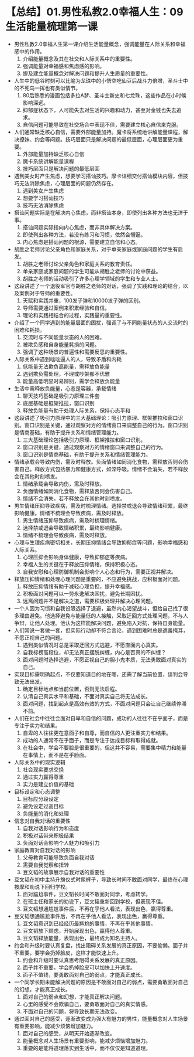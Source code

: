 # 【总结】01.男性私教2.0幸福人生：09生活能量梳理第一课

-   男性私教2.0幸福人生第一课介绍生活能量概念，强调能量在人际关系和幸福感中的作用。
    1.  介绍能量概念及其在社交和人际关系中的重要性。
    2.  强调能量对幸福感和焦虑感的影响。
    3.  提及建立能量概念对解决问题和提升人生质量的重要性。
-   人生中的低谷时刻可以比喻为龙珠中的小悟空吃仙豆后战斗力倍增，圣斗士中的不死鸟一挥也有类似情节。
    1.  80后熟悉的漫画包括多拉A梦、圣斗士新史和七龙珠，这些作品在小时候影响深远。
    2.  抑郁症状态下，人可能失去对生活的兴趣和动力，甚至对金钱也失去追求。
    3.  自信问题可能导致在社交场合中表现不佳，需要建立核心自信来克服。
-   人们通常缺乏核心自信，需要外部能量加持。魔卡将系统地讲解能量课程，解决撩妹、约会等问题。技巧层面只是解决问题的最低层面，心理层面更为重要。
    1.  外部能量加持缺乏核心自信
    2.  魔卡系统讲解能量课程
    3.  技巧层面只是解决问题的最低层面
-   遇到美女时产生焦虑，想要学习搭讪技巧。摩卡详细交付搭讪模块内容，但技巧无法消除焦虑，心理层面的问题仍然存在。
    1.  遇到美女产生焦虑
    2.  想要学习搭讪技巧
    3.  技巧无法消除焦虑
-   搭讪问题实际是在解决内心焦虑，而非搭讪本身，即使列出各种方法也无济于事。
    1.  搭讪问题实际指向内心焦虑，而非具体解决方案。
    2.  即使列出各种方法，若没有练习和习惯，依然会懵逼。
    3.  内心焦虑是搭讪问题的根源，需要建立自信和心态。
-   胡胜之老师讨论父亲角色和家庭关系，对于单亲家庭或家庭问题的学生有启发。
    1.  胡胜之老师讨论父亲角色和家庭关系的教育责任。
    2.  单亲家庭或家庭问题的学生可能从胡胜之老师的讨论中获益。
    3.  胡胜之老师的活动吸引了许多心理学领域的学生和专业人士。
-   这段讲述了一个退役军官与胡胜之老师的对话，强调了实践和理论的结合，以及案例对于导师的重要性。
    1.  天赋和实践并重，100发子弹和10000发子弹的区别。
    2.  导师需要通过案例来积累经验和自信。
    3.  理论和实践相结合的过程，实践量的重要性。
-   介绍了一个同学遇到的能量层面的困扰，强调了与不同能量状态的人交流时的困难和耗损。
    1.  交流时与不同能量状态的人的困难。
    2.  被欺负感和自身能量耗损的问题。
    3.  强调了这种场景的普遍性和需要反思的重要性。
-   人际关系中遇到咄咄逼人的人，导致矛盾和内耗
    1.  低能量无法欺负高能量，需释放负能量
    2.  遇到欺负需处理，不理或吵架都不优雅
    3.  能量高低明显时易辨别，需学会释放负能量
-   生活中需释放负能量，心态是容器，承载情绪
    1.  聊天技巧基础是吸引力原理三件套
    2.  底层基础是框架推拉，窗口识别
    3.  释放负能量有助于处理人际关系，保持心态平和
-   这段讲述了吸引力原理中的三大基础理论：吸引力原理、框架推拉和窗口识别。窗口识别是关键，通过观察对方的情绪窗口来调整自己的行为。窗口识别是情商基础，有助于提升关系和情绪管理能力。
    1.  三大基础理论包括吸引力原理、框架推拉和窗口识别。
    2.  窗口识别是关键，通过观察对方的情绪窗口来调整自己的行为。
    3.  窗口识别是情商基础，有助于提升关系和情绪管理能力。
-   情绪承载会导致内伤，需及时释放。负面情绪如同消化食物，需释放否则会伤害自己。释放方式包括暴力和健康方式，如深呼吸。情绪不会消失，若不释放会在其他时刻喷发。
    1.  情绪承载会导致内伤，需及时释放。
    2.  负面情绪如同消化食物，需释放否则会伤害自己。
    3.  情绪不会消失，若不释放会在其他时刻喷发。
-   男生情绪压抑导致疾病，需及时梳理情绪。选择禁或退会导致情绪积累，最终影响健康。情绪不梳理会导致疾病，需及时释放。
    1.  男生情绪压抑导致疾病，需及时梳理情绪。
    2.  选择禁或退会导致情绪积累，最终影响健康。
    3.  情绪不梳理会导致疾病，需及时释放。
-   心理与生理疾病密切相关，长期压抑情绪会导致抑郁症等问题，影响幸福感和人际关系。
    1.  心理压抑会影响身体健康，导致抑郁症等疾病。
    2.  幸福人生的关键在于释放压抑情绪，保持积极心态。
    3.  自我安慰和心理防御机制会影响个人心态和行为，需要正视并解决。
-   释放压抑情绪和处理心理问题是重要的，不应避免挑战，应积极面对问题。
    1.  释放压抑情绪有助于减轻心理负担，提升幸福感。
    2.  积极面对问题可以一劳永逸解决困扰，避免长期困扰。
    3.  远离问题并不是解决之道，需要积极处理并解决心理问题。
-   一个人因为习惯和自我设限选择了退避，虽然内心渴望战斗，但给自己找了很多理由避免。他选择避免与能量低的人接触，采取迂回方式处理问题，不与人争辩，让他人处理。他认为这样能解决问题，避免陷入对抗，保持自身能量。
-   人们常说一套做一套，但实际行动却不符合言论，遇到困难时总是遮羞掩耳，不愿正视自己的问题。
    1.  遇到类似情况时总是采取迂回方式逃避，不愿直面内心真实。
    2.  自我标榜高段位，却无法真正摆脱纠缠，内心是否真的不纠缠？
    3.  面对问题时选择逃避，不愿正视自己的胆小鬼本质，无法勇敢面对真实的自己。
-   实现目标需明确起点，不仅要知道目的地在哪，还需了解当前位置，误判会导致无法出发。
    1.  确定目标地点和当前位置，否则无法启程。
    2.  认清自己真实水平和基础，不面对真实自己将无法成长。
    3.  面对问题，找到起点是高效有效的方式，不面对问题只会让自己继续停滞不前。
-   人们在社会中往往会面对自卑和自信的问题，成功的人往往不在乎面子，而是专注于实力和结果。
    1.  自卑的人往往更在意面子和自尊，而自信的人更注重实力和结果。
    2.  成功的人通常不在乎面子，而是专注于达成目标和取得成就。
    3.  在社会中，学会不要脸是很重要的，但这并不容易，需要集中精力和能量在事情上，而不是在乎脸面。
-   人际关系中的现实逻辑
    1.  社会现实要求交换
    2.  通过实力赢得尊重
    3.  实力是建立价值的基础
-   目标设定和心态调整
    1.  目标应分段设定
    2.  避免设定过高目标
    3.  负能量的消化和处理
-   信念对自我对话的重要性
    1.  自我对话影响行为和态度
    2.  积极对话带来积极结果
    3.  负面对话会影响个人魅力和吸引力
-   家庭教育对自我对话的影响
    1.  父母教育可能导致负面自我对话
    2.  需要自我觉察和扭转
    3.  豆文韬的故事展示自我对话的重要性
-   豆文韬在初中主持升旗仪式时尿裤子，导致长时间不敢面对同学，最终在心理按摩和劝说下回归学校。
    1.  面对尴尬事件，豆文韬长时间不敢面对同学，考虑转学。
    2.  在班主任和家长的劝说下，豆文韬重新回到学校，但表现不佳。
    3.  豆文韬想通尴尬事件后，不再在乎他人看法，表现出色，赢得尊重。
-   豆文韬想通尴尬事件后，不再在乎他人看法，表现出色，赢得尊重。
    1.  豆文韬意识到已经经历最尴尬的事情，不再在乎其他事情。
    2.  豆文韬放下顾虑，开始展现出色，赢得他人尊重。
    3.  豆文韬释放能量，表现出色，最终成为知名主持人。
-   约会和升级时要认真复盘，找出阻碍关系发展的真正原因，不要偷懒。面子并不重要，要学会扔掉脸皮，这样才能快速上升。
    1.  约会和升级时要认真思考阻碍关系发展的真正原因。
    2.  面子并不重要，学会扔掉脸皮可以加快上升速度。
    3.  面子不值钱，要勇敢面对自己的弱点，才能真正成长。
-   一个同学长期未能解决问题的原因是不敢面对自己的弱点，需要勇敢面对自己的幻想，才能真正成长。
    1.  面对自己的弱点和幻想，才能真正解决问题。
    2.  心里的感受不会欺骗自己，要勇敢面对自己的真实情感。
    3.  不面对自己的问题，将导致长期无法改变。
-   通过面对自己的感受，逐渐改变成为强大有魅力的男性，能量概念对人生场景有重要影响，能减少烦恼增加魅力。
    1.  面对自己的感受，从明天开始逐渐改变。
    2.  能量概念对人生场景有重要影响，能减少烦恼增加魅力。
    3.  重要的是能将道理落实到生活中，而不仅仅是知道道理。